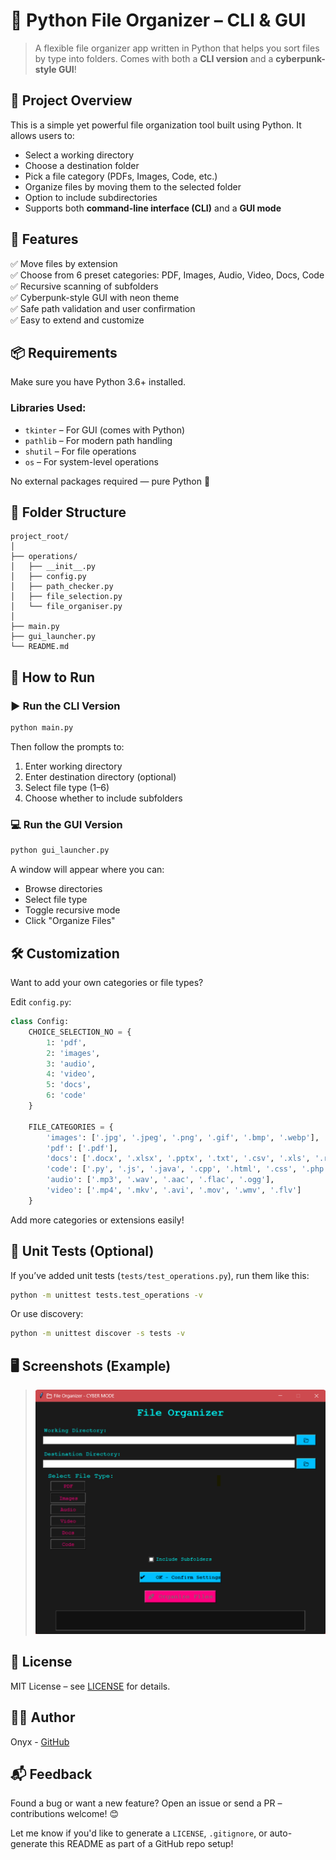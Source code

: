# 📁 Python File Organizer – CLI & GUI

> A flexible file organizer app written in Python that helps you sort files by type into folders. Comes with both a **CLI version** and a **cyberpunk-style GUI**!


## 🎯 Project Overview

This is a simple yet powerful file organization tool built using Python. It allows users to:

- Select a working directory
- Choose a destination folder
- Pick a file category (PDFs, Images, Code, etc.)
- Organize files by moving them to the selected folder
- Option to include subdirectories
- Supports both **command-line interface (CLI)** and a **GUI mode**


## 🧠 Features

✅ Move files by extension  
✅ Choose from 6 preset categories: PDF, Images, Audio, Video, Docs, Code  
✅ Recursive scanning of subfolders  
✅ Cyberpunk-style GUI with neon theme  
✅ Safe path validation and user confirmation  
✅ Easy to extend and customize  

## 📦 Requirements

Make sure you have Python 3.6+ installed.

### Libraries Used:
- `tkinter` – For GUI (comes with Python)
- `pathlib` – For modern path handling
- `shutil` – For file operations
- `os` – For system-level operations

No external packages required — pure Python 🐍



## 📁 Folder Structure

```
project_root/
│
├── operations/
│   ├── __init__.py
│   ├── config.py
│   ├── path_checker.py
│   ├── file_selection.py
│   └── file_organiser.py
│
├── main.py
├── gui_launcher.py
└── README.md
```


## 🚀 How to Run

### ▶️ Run the CLI Version

```bash
python main.py
```

Then follow the prompts to:
1. Enter working directory
2. Enter destination directory (optional)
3. Select file type (1–6)
4. Choose whether to include subfolders



### 💻 Run the GUI Version

```bash
python gui_launcher.py
```

A window will appear where you can:
- Browse directories
- Select file type
- Toggle recursive mode
- Click "Organize Files"



## 🛠️ Customization

Want to add your own categories or file types?

Edit `config.py`:

```python
class Config:
    CHOICE_SELECTION_NO = {
        1: 'pdf',
        2: 'images',
        3: 'audio',
        4: 'video',
        5: 'docs',
        6: 'code'
    }

    FILE_CATEGORIES = {
        'images': ['.jpg', '.jpeg', '.png', '.gif', '.bmp', '.webp'],
        'pdf': ['.pdf'],
        'docs': ['.docx', '.xlsx', '.pptx', '.txt', '.csv', '.xls', '.rtf'],
        'code': ['.py', '.js', '.java', '.cpp', '.html', '.css', '.php', '.rb', '.go'],
        'audio': ['.mp3', '.wav', '.aac', '.flac', '.ogg'],
        'video': ['.mp4', '.mkv', '.avi', '.mov', '.wmv', '.flv']
    }
```

Add more categories or extensions easily!



## 🧪 Unit Tests (Optional)

If you’ve added unit tests (`tests/test_operations.py`), run them like this:

```bash
python -m unittest tests.test_operations -v
```

Or use discovery:

```bash
python -m unittest discover -s tests -v
```



## 🖥️ Screenshots (Example)

> ![Cyberpunk GUI Screenshot](asset/screenshot.png)


## 📝 License

MIT License – see [LICENSE](LICENSE) for details.



## 👨‍💻 Author

 Onyx - [GitHub](https://github.com/onyxwizard/)



## 📬 Feedback

Found a bug or want a new feature? Open an issue or send a PR – contributions welcome! 😊



Let me know if you'd like to generate a `LICENSE`, `.gitignore`, or auto-generate this README as part of a GitHub repo setup!